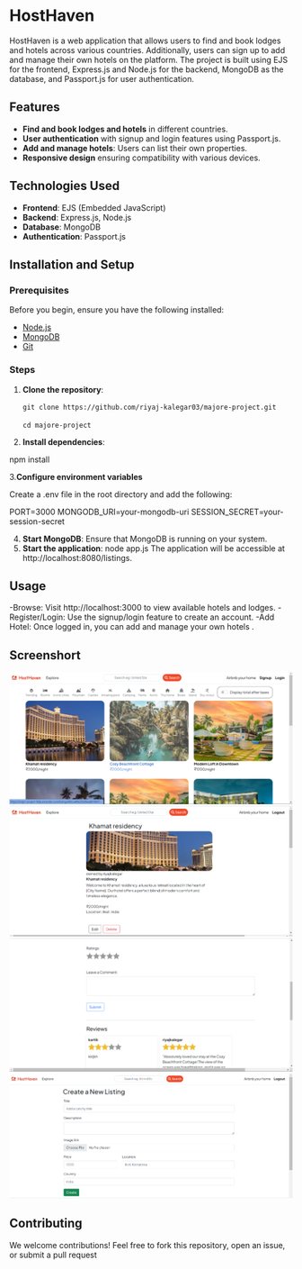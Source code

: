 # HostHaven

HostHaven is a web application that allows users to find and book lodges and hotels across various countries. Additionally, users can sign up to add and manage their own hotels on the platform. The project is built using EJS for the frontend, Express.js and Node.js for the backend, MongoDB as the database, and Passport.js for user authentication.

## Features

- **Find and book lodges and hotels** in different countries.
- **User authentication** with signup and login features using Passport.js.
- **Add and manage hotels**: Users can list their own properties.
- **Responsive design** ensuring compatibility with various devices.

## Technologies Used

- **Frontend**: EJS (Embedded JavaScript)
- **Backend**: Express.js, Node.js
- **Database**: MongoDB
- **Authentication**: Passport.js

## Installation and Setup

### Prerequisites

Before you begin, ensure you have the following installed:

- [Node.js](https://nodejs.org/)
- [MongoDB](https://www.mongodb.com/)
- [Git](https://git-scm.com/)

### Steps

1. **Clone the repository**:

   ```
   git clone https://github.com/riyaj-kalegar03/majore-project.git

   cd majore-project
   ```

2. **Install dependencies**:

npm install

3.**Configure environment variables**

Create a .env file in the root directory and add the following:

PORT=3000
MONGODB_URI=your-mongodb-uri
SESSION_SECRET=your-session-secret

4. **Start MongoDB**: Ensure that MongoDB is running on your system.
5. **Start the application**:
   node app.js
   The application will be accessible at http://localhost:8080/listings.

## Usage

-Browse: Visit http://localhost:3000 to view available hotels and lodges.
-Register/Login: Use the signup/login feature to create an account.
-Add Hotel: Once logged in, you can add and manage your own hotels .

## Screenshort

![Homepage](/screenshort/Screenshot%202024-08-27%20101455.png)
![Hotel Details](/screenshort/Screenshot%202024-08-27%20101604.png)
![Hotel Details](/screenshort/Screenshot%202024-08-27%20101616.png)
![Add Hotel](/screenshort/Screenshot%202024-08-27%20101644.png)

## Contributing

We welcome contributions! Feel free to fork this repository, open an issue, or submit a pull request

